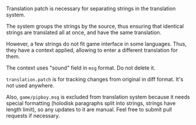 Translation patch is necessary for separating strings in the translation system.

The system groups the strings by the source, thus ensuring that identical strings are translated all at once, and have the same translation.

However, a few strings do not fit game interface in some languages. Thus, they have a context applied, allowing to enter a different translation for them.

The context uses "sound" field in `msg` format. Do not delete it.

`translation.patch` is for tracking changes from original in diff format. It's not used anywhere.


Also, `game/pipboy.msg` is excluded from translation system because it needs special formatting (holodisk paragraphs split into strings, strings have length limit), so any updates to it are manual. Feel free to submit pull requests if necessary.

